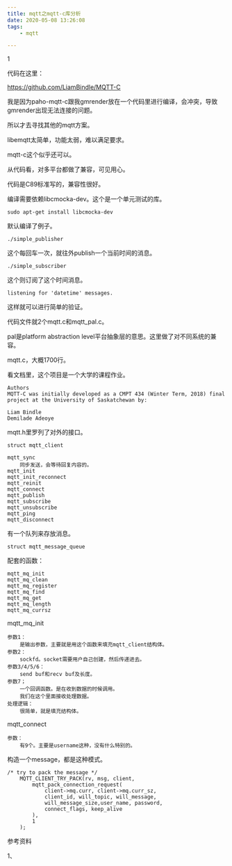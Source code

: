 ```yaml
---
title: mqtt之mqtt-c库分析
date: 2020-05-08 13:26:08
tags:
	- mqtt

---
```


1

代码在这里：

https://github.com/LiamBindle/MQTT-C

我是因为paho-mqtt-c跟我gmrender放在一个代码里进行编译，会冲突，导致gmrender出现无法连接的问题。

所以才去寻找其他的mqtt方案。

libemqtt太简单，功能太弱，难以满足要求。

mqtt-c这个似乎还可以。

从代码看，对多平台都做了兼容，可见用心。

代码是C89标准写的，兼容性很好。

编译需要依赖libcmocka-dev。这个是一个单元测试的库。

```
sudo apt-get install libcmocka-dev
```

默认编译了例子。

```
./simple_publisher 
```

这个每回车一次，就往外publish一个当前时间的消息。

```
./simple_subscriber 
```

这个则订阅了这个时间消息。

```
listening for 'datetime' messages.
```

这样就可以进行简单的验证。

代码文件就2个mqtt.c和mqtt_pal.c。

pal是platform abstraction level平台抽象层的意思。这里做了对不同系统的兼容。

mqtt.c，大概1700行。

看文档里，这个项目是一个大学的课程作业。

```
Authors
MQTT-C was initially developed as a CMPT 434 (Winter Term, 2018) final project at the University of Saskatchewan by:

Liam Bindle
Demilade Adeoye
```

mqtt.h里罗列了对外的接口。

```
struct mqtt_client 

mqtt_sync
	同步发送，会等待回复内容的。
mqtt_init
mqtt_init_reconnect
mqtt_reinit
mqtt_connect
mqtt_publish
mqtt_subscribe
mqtt_unsubscribe
mqtt_ping
mqtt_disconnect
```



有一个队列来存放消息。

```
struct mqtt_message_queue
```

配套的函数：

```
mqtt_mq_init
mqtt_mq_clean
mqtt_mq_register
mqtt_mq_find
mqtt_mq_get
mqtt_mq_length
mqtt_mq_currsz
```



mqtt_mq_init

```
参数1：
	是输出参数，主要就是用这个函数来填充mqtt_client结构体。
参数2：
	sockfd。socket需要用户自己创建，然后传递进去。
参数3/4/5/6：
	send buf和recv buf及长度。
参数7；
	一个回调函数。是在收到数据的时候调用。
	我们在这个里面接收处理数据。
处理逻辑：
	很简单，就是填充结构体。
```

mqtt_connect

```
参数：
	有9个。主要是username这种，没有什么特别的。
```

构造一个message，都是这种模式。

```
/* try to pack the message */
    MQTT_CLIENT_TRY_PACK(rv, msg, client, 
        mqtt_pack_connection_request(
            client->mq.curr, client->mq.curr_sz,
            client_id, will_topic, will_message, 
            will_message_size,user_name, password, 
            connect_flags, keep_alive
        ), 
        1
    );
```



参考资料

1、

